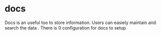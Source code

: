 # docs

Docs is an useful too to store information. Users can easiely maintain and search the data .
There is 0 configuration for docs to setup


